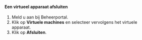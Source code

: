 #### <a name="to-shut-down-a-virtual-device"></a>Een virtueel apparaat afsluiten
1. Meld u aan bij Beheerportal.
2. Klik op **Virtuele machines** en selecteer vervolgens het virtuele apparaat.
3. Klik op **Afsluiten**.



<!--HONumber=Nov16_HO2-->


